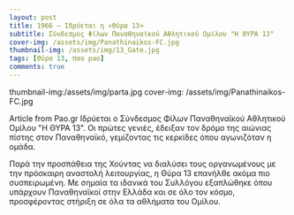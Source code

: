 ```yaml
---
layout: post
title: 1966 – Ιδρύεται η «Θύρα 13»
subtitle: Σύνδεσμος Φίλων Παναθηναϊκού Αθλητικού Ομίλου "Η ΘΥΡΑ 13"
cover-img: /assets/img/Panathinaikos-FC.jpg 
thumbnail-img: /assets/img/13_Gate.jpg
tags: [Θύρα 13, παο pao]
comments: true
---
```

thumbnail-img:/assets/img/parta.jpg
cover-img: /assets/img/Panathinaikos-FC.jpg

Article from Pao.gr
Ιδρύεται ο Σύνδεσμος Φίλων Παναθηναϊκού Αθλητικού Ομίλου "Η ΘΥΡΑ 13". Οι πρώτες γενιές, έδειξαν τον δρόμο της αιώνιας πίστης στον Παναθηναϊκό, γεμίζοντας τις κερκίδες όπου αγωνιζόταν η ομάδα.

Παρά την προσπάθεια της Χούντας να διαλύσει τους οργανωμένους με την πρόσκαιρη αναστολή λειτουργίας, η Θύρα 13 επανήλθε ακόμα πιο συσπειρωμένη. Με σημαία τα ιδανικά του Συλλόγου εξαπλώθηκε όπου υπάρχουν Παναθηναϊκοί στην Ελλάδα και σε όλο τον κόσμο, προσφέροντας στήριξη σε όλα τα αθλήματα του Ομίλου.


